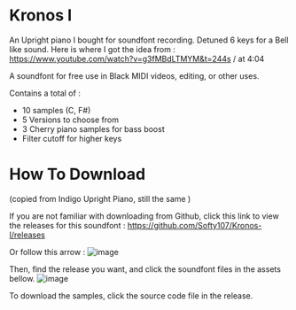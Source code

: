# Kronos I
An Upright piano I bought for soundfont recording. Detuned 6 keys for a Bell like sound.
Here is where I got the idea from : https://www.youtube.com/watch?v=g3fMBdLTMYM&t=244s / at 4:04

A soundfont for free use in Black MIDI videos, editing, or other uses.

Contains a total of :
- 10 samples (C, F#)
- 5 Versions to choose from
- 3 Cherry piano samples for bass boost
- Filter cutoff for higher keys

# How To Download
(copied from Indigo Upright Piano, still the same )

If you are not familiar with downloading from Github, click this link to view the releases for this soundfont :
https://github.com/Softy107/Kronos-I/releases

Or follow this arrow : 
![image](https://github.com/Softy107/The-Indigo-Upright-Piano/assets/103595729/7f15b1d9-d86b-4498-9ab0-b93dd3ad3058)

Then, find the release you want, and click the soundfont files in the assets bellow.
![image](https://github.com/Softy107/The-Indigo-Upright-Piano/assets/103595729/a92492f5-5610-4a9c-8cb6-b34fd1394fad)

To download the samples, click the source code file in the release.

